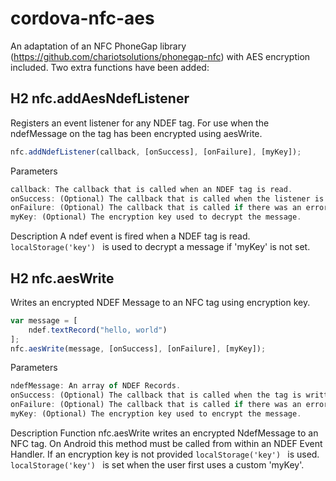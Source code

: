 cordova-nfc-aes
===============

An adaptation of an NFC PhoneGap library (https://github.com/chariotsolutions/phonegap-nfc) with AES encryption included.
Two extra functions have been added:

## H2 nfc.addAesNdefListener
Registers an event listener for any NDEF tag. For use when the ndefMessage on the tag has been encrypted using aesWrite.
```javascript
nfc.addNdefListener(callback, [onSuccess], [onFailure], [myKey]);
```
Parameters
```javascript
callback: The callback that is called when an NDEF tag is read.
onSuccess: (Optional) The callback that is called when the listener is added.
onFailure: (Optional) The callback that is called if there was an error.
myKey: (Optional) The encryption key used to decrypt the message.
```
Description
A ndef event is fired when a NDEF tag is read. ```localStorage('key') ``` is used to decrypt a message if 'myKey' is not set.
## H2 nfc.aesWrite
Writes an encrypted NDEF Message to an NFC tag using encryption key. 
```javascript
var message = [
    ndef.textRecord("hello, world")
];
nfc.aesWrite(message, [onSuccess], [onFailure], [myKey]);
```

Parameters
```javascript
ndefMessage: An array of NDEF Records.
onSuccess: (Optional) The callback that is called when the tag is written.
onFailure: (Optional) The callback that is called if there was an error.
myKey: (Optional) The encryption key used to encrypt the message.
```
Description
Function nfc.aesWrite writes an encrypted NdefMessage to an NFC tag.
On Android this method must be called from within an NDEF Event Handler.
If an encryption key is not provided ```localStorage('key') ``` is used.
```localStorage('key') ``` is set when the user first uses a custom 'myKey'.

